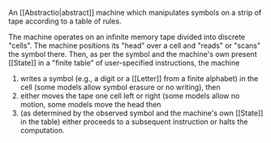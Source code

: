 An [[Abstractio|abstract]] machine which manipulates symbols on a strip of tape according to a table of rules.

The machine operates on an infinite memory tape divided into discrete "cells". The machine positions its "head" over a cell and "reads" or "scans" the symbol there. Then, as per the symbol and the machine's own present [[State]] in a "finite table" of user-specified instructions, the machine

1. writes a symbol (e.g., a digit or a [[Letter]] from a finite alphabet) in the cell (some models allow symbol erasure or no writing), then
2. either moves the tape one cell left or right (some models allow no motion, some models move the head then
3. (as determined by the observed symbol and the machine's own [[State]] in the table) either proceeds to a subsequent instruction or halts the computation.